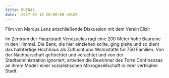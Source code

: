 ```yaml
---
title: RUINAS
date:  2017-05-14 20:00:00 +0100
---
```


Film von Marcus Lenz anschließende Diskussion mit dem Verein Elixir



Im Zentrum der Hauptstadt Venezuelas ragt eine 200 Meter hohe Bauruine
in den Himmel. Die Bank, die hier einziehen sollte, ging pleite und so
dient das halbfertige Hochhaus als Zuflucht und Wohnstätte für 750
Familien. Von der Nachbarschaft gefürchtet und verachtet und von der
Stadtadministration ignoriert, arbeiten die Bewohner des Torre
Confinanzas an ihrem Modell einer sozialistischen Mikrogesellschaft in
ihrer vertikalen Stadt.


